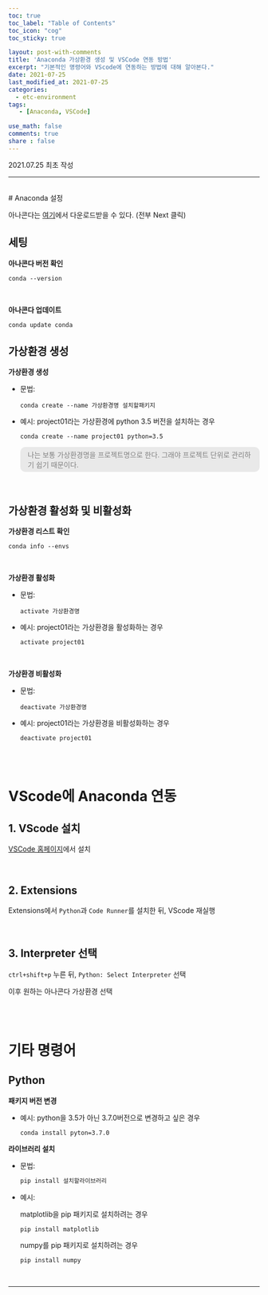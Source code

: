 ```yaml
---
toc: true
toc_label: "Table of Contents"
toc_icon: "cog"
toc_sticky: true

layout: post-with-comments
title: 'Anaconda 가상환경 생성 및 VSCode 연동 방법'
excerpt: "기본적인 명령어와 VScode에 연동하는 방법에 대해 알아본다."
date: 2021-07-25
last_modified_at: 2021-07-25
categories:
  - etc-environment
tags: 
   - [Anaconda, VSCode]

use_math: false
comments: true
share : false
---
```



2021.07.25 최초 작성

---

<br>
# Anaconda 설정

아나콘다는 [여기](https://www.anaconda.com/products/individual#download-section)에서 다운로드받을 수 있다. (전부 Next 클릭)



## 세팅

**아나콘다 버전 확인**

```shell
conda --version
```

<br>

**아나콘다 업데이트**

```shell
conda update conda
```





## 가상환경 생성

**가상환경 생성**

* 문법:

  ```shell
  conda create --name 가상환경명 설치할패키지
  ```

* 예시: project01라는 가상환경에 python 3.5 버전을 설치하는 경우

  ```shell
  conda create --name project01 python=3.5
  ```

  <div class="callout" style="background-color:#E9E9E9; color:#808080; border-radius:10px; padding:5px 15px;">
  나는 보통 가상환경명을 프로젝트명으로 한다. 그래야 프로젝트 단위로 관리하기 쉽기 때문이다.
  </div>





<br>





## 가상환경 활성화 및 비활성화

**가상환경 리스트 확인**

```shell
conda info --envs
```

<br>

**가상환경 활성화**

* 문법:

  ```shell
  activate 가상환경명
  ```

* 예시: project01라는 가상환경을 활성화하는 경우

  ```shell
  activate project01
  ```

<br>

**가상환경 비활성화**

* 문법:

  ```shell
  deactivate 가상환경명
  ```

* 예시: project01라는 가상환경을 비활성화하는 경우

  ```shell
  deactivate project01
  ```





<br>
<br>





# VScode에 Anaconda 연동

## 1. VScode 설치

[VSCode 홈페이지](https://code.visualstudio.com/download)에서 설치



<br>





## 2. Extensions

Extensions에서 `Python`과 `Code Runner`를 설치한 뒤, VScode 재실행





<br>





## 3. Interpreter 선택

`ctrl+shift+p` 누른 뒤, `Python: Select Interpreter` 선택

이후 원하는 아나콘다 가상환경 선택



<br>
<br>



# 기타 명령어

## Python

**패키지 버전 변경**

* 예시: python을 3.5가 아닌 3.7.0버전으로 변경하고 싶은 경우

  ```shell
  conda install pyton=3.7.0
  ```



**라이브러리 설치**

* 문법:

  ```sh
  pip install 설치할라이브러리
  ```

* 예시: 

  matplotlib을 pip 패키지로 설치하려는 경우

  ```shell
  pip install matplotlib
  ```

  numpy를 pip 패키지로 설치하려는 경우

  ```shell
  pip install numpy
  ```

  
<br>


---


<br>


